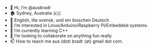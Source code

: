 - 👋 Hi, I’m @ausbradr
- 🏠 Sydney, Australia 🇦🇺
- 👄 English, lite svensk, und ein bisschen Deutsch
- 👀 I’m interested in Linux/Arduino/Raspberry Pi/Embedded systems.
- 🌱 I’m currently learning C++
- 💞️ I’m looking to collaborate on anything fun really
- 📫 How to reach me aus (dot) bradr (at) gmail dot com. 



